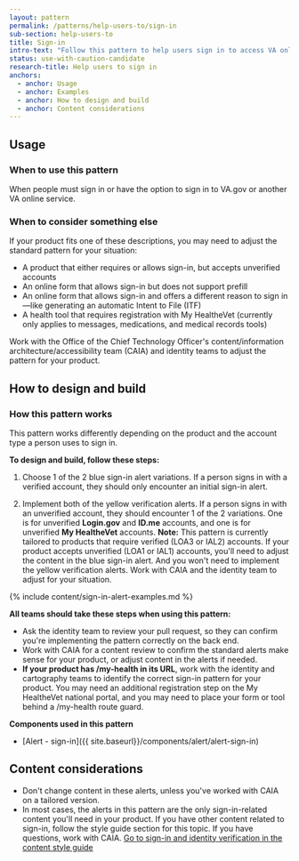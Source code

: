 ```yaml
---
layout: pattern
permalink: /patterns/help-users-to/sign-in
sub-section: help-users-to
title: Sign-in
intro-text: "Follow this pattern to help users sign in to access VA online services."
status: use-with-caution-candidate
research-title: Help users to sign in
anchors:
  - anchor: Usage
  - anchor: Examples
  - anchor: How to design and build
  - anchor: Content considerations
---
```


## Usage

### When to use this pattern

When people must sign in or have the option to sign in to VA.gov or another VA online service.

### When to consider something else

If your product fits one of these descriptions, you may need to adjust the standard pattern for your situation:

* A product that either requires or allows sign-in, but accepts unverified accounts
* An online form that allows sign-in but does not support prefill
* An online form that allows sign-in and offers a different reason to sign in—like generating an automatic Intent to File (ITF)
* A health tool that requires registration with My HealtheVet (currently only applies to messages, medications, and medical records tools)

Work with the Office of the Chief Technology Officer's content/information architecture/accessibility team (CAIA) and identity teams to adjust the pattern for your product.

## How to design and build

### How this pattern works
This pattern works differently depending on the product and the account type a person uses to sign in.

**To design and build, follow these steps:**

1. Choose 1 of the 2 blue sign-in alert variations. If a person signs in with a verified account, they should only encounter an initial sign-in alert.

2. Implement both of the yellow verification alerts. If a person signs in with an unverified account, they should encounter 1 of the 2 variations. One is for unverified **Login.gov** and **ID.me** accounts, and one is for unverified **My HealtheVet** accounts.
  **Note:** This pattern is currently tailored to products that require verified (LOA3 or IAL2) accounts. If your product accepts unverified (LOA1 or IAL1) accounts, you'll need to adjust the content in the blue sign-in alert. And you won't need to implement the yellow verification alerts. Work with CAIA and the identity team to adjust for your situation.

{% include content/sign-in-alert-examples.md %}

**All teams should take these steps when using this pattern:**

* Ask the identity team to review your pull request, so they can confirm you're implementing the pattern correctly on the back end.
* Work with CAIA for a content review to confirm the standard alerts make sense for your product, or adjust content in the alerts if needed.
* **If your product has /my-health in its URL**, work with the identity and cartography teams to identify the correct sign-in pattern for your product. You may need an additional registration step on the My HealtheVet national portal, and you may need to place your form or tool behind a /my-health route guard.

**Components used in this pattern**

* [Alert - sign-in]({{ site.baseurl}}/components/alert/alert-sign-in)

## Content considerations

* Don't change content in these alerts, unless you've worked with CAIA on a tailored version.
* In most cases, the alerts in this pattern are the only sign-in-related content you'll need in your product. If you have other content related to sign-in, follow the style guide section for this topic. If you have questions, work with CAIA.
  [Go to sign-in and identity verification in the content style guide](https://design.va.gov/content-style-guide/specific-topics-and-programs/sign-in-and-identity-verification)
